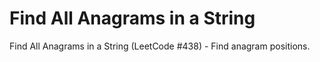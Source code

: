# Find All Anagrams in a String

Find All Anagrams in a String (LeetCode #438) - Find anagram positions.
